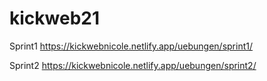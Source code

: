 # kickweb21
Sprint1 https://kickwebnicole.netlify.app/uebungen/sprint1/

Sprint2 https://kickwebnicole.netlify.app/uebungen/sprint2/
